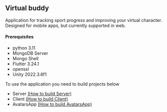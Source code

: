 ## Virtual buddy
Application for tracking sport progress and improving your virtual character. Designed for mobile apps, but currently supported in web. 

#### Prerequisites
- python 3.11
- MongoDB Server
- Mongo Shell
- Flutter 3.24.1
- openssl
- Unity 2022.3.6f1

To use the application you need to build projects below
- Server [(How to build Server)](server/README.md)
- Client [(How to build Client)](frontend/README.md)
- AvatarsApp [(How to build AvatarsApp)](frontend/unity/README.md)
